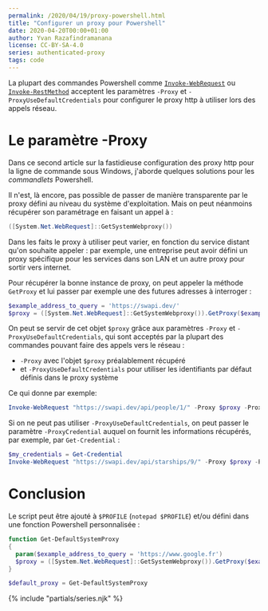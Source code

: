 ```yaml
---
permalink: /2020/04/19/proxy-powershell.html
title: "Configurer un proxy pour Powershell"
date: 2020-04-20T00:00+01:00
author: Yvan Razafindramanana
license: CC-BY-SA-4.0
series: authenticated-proxy
tags: code
---
```



La plupart des commandes Powershell comme <a href="https://docs.microsoft.com/en-us/powershell/module/microsoft.powershell.utility/invoke-webrequest">`Invoke-WebRequest`</a> ou <a href="https://docs.microsoft.com/en-us/powershell/module/microsoft.powershell.utility/invoke-restmethod">`Invoke-RestMethod`</a> acceptent les paramètres `-Proxy` et `-ProxyUseDefaultCredentials` pour configurer le proxy http à utiliser lors des appels réseau.

<!--more-->

# Le paramètre -Proxy

Dans ce second article sur la fastidieuse configuration des proxy http  pour la ligne de commande sous Windows, j'aborde quelques solutions pour les _commandlets_ Powershell.

Il n'est, là encore, pas possible de passer de manière transparente par le proxy défini au niveau du système d'exploitation. Mais on peut néanmoins récupérer son paramétrage en faisant un appel à&nbsp;:

```powershell
([System.Net.WebRequest]::GetSystemWebproxy())
```

Dans les faits le proxy à utiliser peut varier, en fonction du service distant qu'on souhaite appeler&nbsp;: par exemple, une entreprise peut avoir défini un proxy spécifique pour les services dans son LAN et un autre proxy pour sortir vers internet.

Pour récupérer la bonne instance de proxy, on peut appeler la méthode `GetProxy` et lui passer par exemple une des futures adresses à interroger&nbsp;:

```powershell
$example_address_to_query = 'https://swapi.dev/'
$proxy = ([System.Net.WebRequest]::GetSystemWebproxy()).GetProxy($example_address_to_query)
```

On peut se servir de cet objet `$proxy` grâce aux paramètres `-Proxy` et `-ProxyUseDefaultCredentials`, qui sont acceptés par la plupart des commandes pouvant faire des appels vers le réseau&nbsp;:
- `-Proxy` avec l'objet `$proxy` préalablement récupéré
- et `-ProxyUseDefaultCredentials` pour utiliser les identifiants par défaut définis dans le proxy système

Ce qui donne par exemple:

```powershell
Invoke-WebRequest "https://swapi.dev/api/people/1/" -Proxy $proxy -ProxyUseDefaultCredentials
```

Si on ne peut pas utiliser `-ProxyUseDefaultCredentials`, on peut passer le paramètre `-ProxyCredential` auquel on fournit les informations récupérés, par exemple, par `Get-Credential`&nbsp;:

```powershell
$my_credentials = Get-Credential
Invoke-WebRequest "https://swapi.dev/api/starships/9/" -Proxy $proxy -ProxyCredential $my_credentials
```

# Conclusion

Le script peut être ajouté à `$PROFILE` (`notepad $PROFILE`) et/ou défini dans
une fonction Powershell personnalisée&nbsp;:

```powershell
function Get-DefaultSystemProxy
{
  param($example_address_to_query = 'https://www.google.fr')
  $proxy = ([System.Net.WebRequest]::GetSystemWebproxy()).GetProxy($example_address_to_query)
}

$default_proxy = Get-DefaultSystemProxy
```

{% include "partials/series.njk" %}
